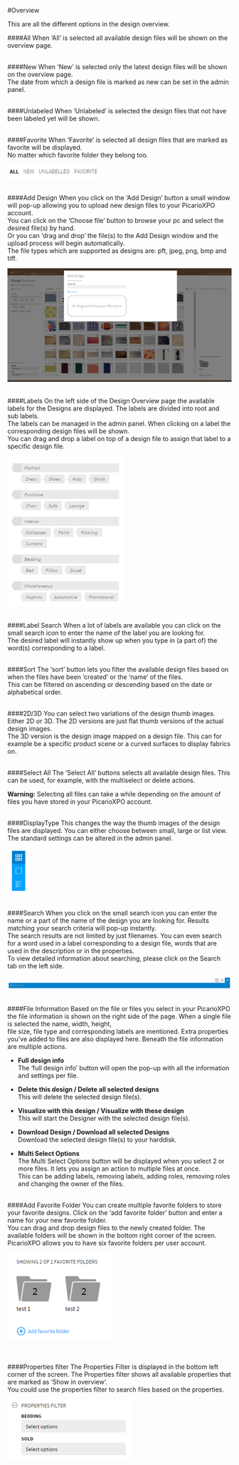 #Overview

This are all the different options in the design overview.

####All
When ‘All’ is selected all available design files will be shown on the overview page.
<br/><br/>

####New
When ‘New’ is selected only the latest design files will be shown on the overview page. <br/>
The date from which a design file is marked as new can be set in the admin panel.
<br/><br/>

####Unlabeled
When ‘Unlabeled’ is selected the design files that not have been labeled yet will be shown.
<br/><br/>

####Favorite
When ‘Favorite’ is selected all design files that are marked as favorite will be displayed. <br/>
No matter which favorite folder they belong too.

![Sort](/Doc/3.Designs/images/Sort.png "Sort")
<br/><br/>

####Add Design
When you click on the ‘Add Design’ button a small window will pop-up allowing you to upload new design files to your PicarioXPO account. <br/>
You can click on the ‘Choose file’ button to browse your pc and select the desired file(s) by hand.<br/>
Or you can ‘drag and drop’ the file(s) to the Add Design window and the upload process will begin automatically.<br/>
The file types which are supported as designs are: pft, jpeg, png, bmp and tiff.

![Add Design](/Doc/3.Designs/images/Add_Design.png "Add Design")
<br/><br/>

####Labels
On the left side of the Design Overview page the available labels for the Designs are displayed. The labels are divided into root and sub labels.<br/>
The labels can be managed in the admin panel. When clicking on a label the corresponding design files will be shown.<br/>
You can drag and drop a label on top of a design file to assign that label to a specific design file.

![Labels](/Doc/3.Designs/images/Labels.png "Labels")
<br/><br/>

####Label Search
When a lot of labels are available you can click on the small search icon to enter the name of the label you are looking for. <br/>
The desired label will instantly show up when you type in (a part of) the word(s) corresponding to a label.
<br/><br/>

####Sort
The ‘sort’ button lets you filter the available design files based on when the files have been ‘created’ or the ‘name’ of the files. <br/>
This can be filtered on ascending or descending based on the date or alphabetical order.
<br/><br/>

####2D/3D
You can select two variations of the design thumb images. Either 2D or 3D. The 2D versions are just flat thumb versions of the actual design images. <br/>
The 3D version is the design image mapped on a design file. This can for example be a specific product scene or a curved surfaces to display fabrics on.
<br/><br/>

####Select All
The ‘Select All’ buttons selects all available design files. This can be used, for example, with the multiselect or delete actions. <br/>

<b>Warning:</b> Selecting all files can take a while depending on the amount of files you have stored in your PicarioXPO account.
<br/><br/>

####DisplayType
This changes the way the thumb images of the design files are displayed. You can either choose between small, large or list view.<br/>
The standard settings can be altered in the admin panel.

![Displaytype](/Doc/3.Designs/images/Displaytype.png "Displaytype")
<br/><br/>

####Search
When you click on the small search icon you can enter the name or a part of the name of the design you are looking for. Results matching your search criteria will pop-up instantly.<br/>
The search results are not limited by just filenames. You can even search for a word used in a label corresponding to a design file, words that are used in the description or in the properties.<br/>
To view detailed information about searching, please click on the Search tab on the left side.

![Search](/Doc/4.Images/images/Search.png "Search")
<br/><br/>

####File Information
Based on the file or files you select in your PicarioXPO the file information is shown on the right side of the page. When a single file is selected the name, width, height, <br/>
file size, file type and corresponding labels are mentioned. Extra properties you’ve added to files are also displayed here. Beneath the file information are multiple actions.

+ <b>Full design info</b><br>
The ‘full design info’ button will open the pop-up with all the information and settings per file.

+ <b>Delete this design / Delete all selected designs</b><br>
This will delete the selected design file(s).

+ <b>Visualize with this design / Visualize with these design</b><br>
This will start the Designer with the selected design file(s).

+ <b>Download Design / Download all selected Designs</b><br>
Download the selected design file(s) to your harddisk.

+ <b>Multi Select Options</b><br>
The Multi Select Options button will be displayed when you select 2 or more files. It lets you assign an action to multiple files at once.<br/>
This can be adding labels, removing labels, adding roles, removing roles and changing the owner of the files.
<br/><br/>

####Add Favorite Folder
You can create multiple favorite folders to store your favorite designs. Click on the ‘add favorite folder’ button and enter a name for your new favorite folder.<br/>
You can drag and drop design files to the newly created folder. The available folders will be shown in the bottom right corner of the screen.<br/>
PicarioXPO allows you to have six favorite folders per user account.

![Favorite Folders](/Doc/3.Designs/images/favorite_folders.png "Favorite Folders")  
<br/><br/>

####Properties filter
The Properties Filter is displayed in the bottom left corner of the screen. The Properties filter shows all available properties that are marked as ‘Show in overview’.<br/>
You could use the properties filter to search files based on the properties.

![Properties Filter](/Doc/3.Designs/images/properties_filter.png "Properties Filter")  
<br/><br/>
